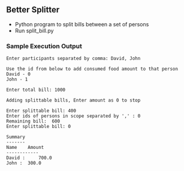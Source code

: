 ## Better Splitter

- Python program to split bills between a set of persons
- Run split_bill.py

### Sample Execution Output
```
Enter participants separated by comma: David, John

Use the id from below to add consumed food amount to that person
David - 0
John - 1

Enter total bill: 1000

Adding splittable bills, Enter amount as 0 to stop

Enter splittable bill: 400
Enter ids of persons in scope separated by ',' : 0
Remaining bill:  600
Enter splittable bill: 0

Summary
-------
Name	Amount
------------
David : 	700.0
John : 	300.0
```